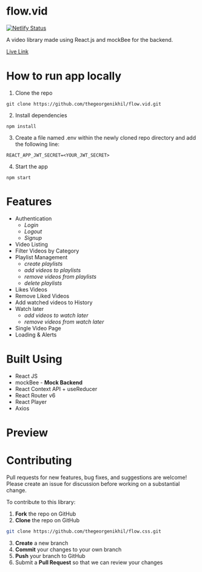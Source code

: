 # flow.vid

[![Netlify Status](https://api.netlify.com/api/v1/badges/37daf426-b8ce-46b2-94a3-e85f8e62a8d4/deploy-status)](https://app.netlify.com/sites/flow-vid/deploys)

A video library made using React.js and mockBee for the backend.

[Live Link](https://flow-vid.netlify.app/)

# How to run app locally

1.  Clone the repo

```
git clone https://github.com/thegeorgenikhil/flow.vid.git
```

2.  Install dependencies

```
npm install
```

3.  Create a file named .env within the newly cloned repo directory and add the following line:

```
REACT_APP_JWT_SECRET=<YOUR_JWT_SECRET>
```

4.  Start the app

```
npm start
```

# Features

- Authentication
  - _Login_
  - _Logout_
  - _Signup_
- Video Listing
- Filter Videos by Category
- Playlist Management
  - _create playlists_
  - _add videos to playlists_
  - _remove videos from playlists_
  - _delete playlists_
- Likes Videos
- Remove Liked Videos
- Add watched videos to History
- Watch later
  - _add videos to watch later_
  - _remove videos from watch later_
- Single Video Page
- Loading & Alerts

# Built Using

- React JS
- mockBee - **Mock Backend**
- React Context API + useReducer
- React Router v6
- React Player
- Axios

# Preview


# Contributing

Pull requests for new features, bug fixes, and suggestions are welcome! Please create an issue for discussion before working on a substantial change.

To contribute to this library:

1. **Fork** the repo on GitHub
2. **Clone** the repo on GitHub

```bash
git clone https://github.com/thegeorgenikhil/flow.css.git
```

3. **Create** a new branch
4. **Commit** your changes to your own branch
5. **Push** your branch to GitHub
6. Submit a **Pull Request** so that we can review your changes
